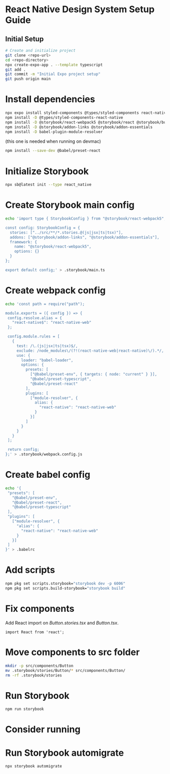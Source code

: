 # React Native Design System Setup Guide

## Initial Setup
```bash
# Create and initialize project
git clone <repo-url>
cd <repo-directory>
npx create-expo-app . --template typescript
git add .
git commit -m "Initial Expo project setup"
git push origin main
```

# Install dependencies
```bash
npx expo install styled-components @types/styled-components react-native-web react-dom
npm install -D @types/styled-components-react-native
npm install -D @storybook/react-webpack5 @storybook/react @storybook/builder-webpack5 webpack
npm install -D @storybook/addon-links @storybook/addon-essentials
npm install -D babel-plugin-module-resolver
```

(this one is needed when running on devmac)
```bash
npm install --save-dev @babel/preset-react
```

# Initialize Storybook
```bash
npx sb@latest init --type react_native
```

# Create Storybook main config
```bash
echo 'import type { StorybookConfig } from "@storybook/react-webpack5";

const config: StorybookConfig = {
  stories: ["../src/**/*.stories.@(js|jsx|ts|tsx)"],
  addons: ["@storybook/addon-links", "@storybook/addon-essentials"],
  framework: {
    name: "@storybook/react-webpack5",
    options: {}
  }
};

export default config;' > .storybook/main.ts
```

# Create webpack config
```bash
echo 'const path = require("path");

module.exports = ({ config }) => {
 config.resolve.alias = {
   "react-native$": "react-native-web"
 };

 config.module.rules = [
   {
     test: /\.(js|jsx|ts|tsx)$/,
     exclude: /node_modules\/(?!(react-native-web|react-native)\/).*/,
     use: {
       loader: "babel-loader",
       options: {
         presets: [
           ["@babel/preset-env", { targets: { node: "current" } }],
           "@babel/preset-typescript",
           "@babel/preset-react"
         ],
         plugins: [
           ["module-resolver", {
             alias: {
               "react-native": "react-native-web"
             }
           }]
         ]
       }
     }
   }
 ];

 return config;
};' > .storybook/webpack.config.js
```

# Create babel config
```bash
echo '{
 "presets": [
   "@babel/preset-env",
   "@babel/preset-react",
   "@babel/preset-typescript"
 ],
 "plugins": [
   ["module-resolver", {
     "alias": {
       "react-native": "react-native-web"
     }
   }]
 ]
}' > .babelrc
```

# Add scripts
```bash
npm pkg set scripts.storybook="storybook dev -p 6006"
npm pkg set scripts.build-storybook="storybook build"
```

# Fix components
Add React import on _Button.stories.tsx_ and _Button.tsx_.
```javacript
import React from 'react';
```

# Move components to src folder
```bash
mkdir -p src/components/Button
mv .storybook/stories/Button/* src/components/Button/
rm -rf .storybook/stories
```

# Run Storybook
```bash
npm run storybook
```

# Consider running
# Run Storybook automigrate
```bash
npx storybook automigrate
```
